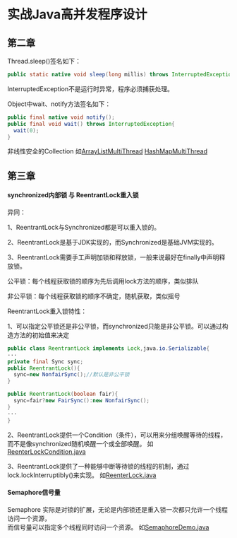 # 实战Java高并发程序设计

## 第二章
Thread.sleep()签名如下：<br/>
```java
public static native void sleep(long millis) throws InterruptedException; 
```
InterruptedException不是运行时异常，程序必须捕获处理。

Object中wait、notify方法签名如下：<br/>
```java
public final native void notify();
public final void wait() throws InterruptedException{
  wait(0);
}
```
非线性安全的Collection 如[ArrayListMultiThread](https://github.com/Egnaxela/java_journey_learning/blob/master/src/com/practicehighconcurrency/collections/ArrayListMultiThread.java)  [HashMapMultiThread](https://github.com/Egnaxela/java_journey_learning/blob/master/src/com/practicehighconcurrency/collections/HashMapMultiThread.java)

## 第三章
#### synchronized内部锁 与  ReentrantLock重入锁
异同：

1、ReentrantLock与Synchronized都是可以重入锁的。

2、ReentrantLock是基于JDK实现的，而Synchronized是基础JVM实现的。

3、ReentrantLock需要手工声明加锁和释放锁，一般来说最好在finally中声明释放锁。

公平锁：每个线程获取锁的顺序为先后调用lock方法的顺序，类似排队

非公平锁：每个线程获取锁的顺序不确定，随机获取，类似摇号

ReentrantLock重入锁特性：

1、可以指定公平锁还是非公平锁，而synchronized只能是非公平锁。可以通过构造方法的初始值来决定
```java
public class ReentrantLock implements Lock,java.io.Serializable{
···
private final Sync sync;
public ReentrantLock(){
  sync=new NonfairSync();//默认是非公平锁
}

public ReentrantLock(boolean fair){
  sync=fair?new FairSync():new NonfairSync();
}
···
}

```

2、ReentrantLock提供一个Condition（条件），可以用来分组唤醒等待的线程，而不是像synchronized随机唤醒一个或全部唤醒。
如[ReenterLockCondition.java](https://github.com/Egnaxela/java_journey_learning/blob/master/src/com/practicehighconcurrency/chapter3/ReenterLockCondition.java)

3、ReentrantLock提供了一种能够中断等待锁的线程的机制，通过lock.lockInterruptibly()来实现。
如[ReenterLock.java](https://github.com/Egnaxela/java_journey_learning/blob/master/src/com/practicehighconcurrency/chapter3/ReenterLock.java)<br/>
#### Semaphore信号量
Semaphore 实际是对锁的扩展，无论是内部锁还是重入锁一次都只允许一个线程访问一个资源，<br/>
而信号量可以指定多个线程同时访问一个资源。
如[SemaphoreDemo.java](https://github.com/Egnaxela/java_journey_learning/blob/master/src/com/practicehighconcurrency/chapter3/SemaphoreDemo.java)



